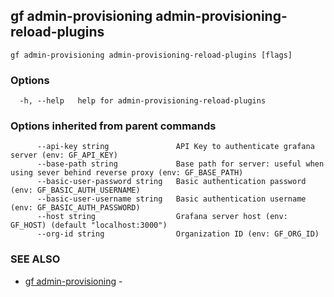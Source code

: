 ## gf admin-provisioning admin-provisioning-reload-plugins



```
gf admin-provisioning admin-provisioning-reload-plugins [flags]
```

### Options

```
  -h, --help   help for admin-provisioning-reload-plugins
```

### Options inherited from parent commands

```
      --api-key string               API Key to authenticate grafana server (env: GF_API_KEY)
      --base-path string             Base path for server: useful when using sever behind reverse proxy (env: GF_BASE_PATH)
      --basic-user-password string   Basic authentication password (env: GF_BASIC_AUTH_USERNAME)
      --basic-user-username string   Basic authentication username (env: GF_BASIC_AUTH_PASSWORD)
      --host string                  Grafana server host (env: GF_HOST) (default "localhost:3000")
      --org-id string                Organization ID (env: GF_ORG_ID)
```

### SEE ALSO

* [gf admin-provisioning](gf_admin-provisioning.md)	 - 

